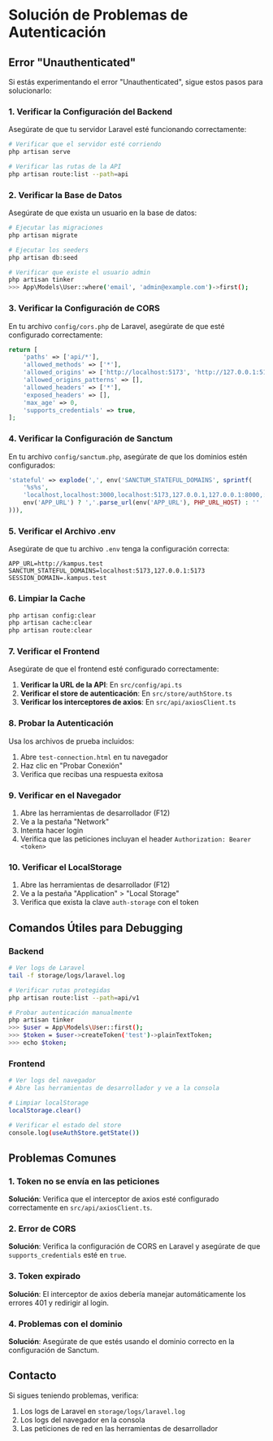 # Solución de Problemas de Autenticación

## Error "Unauthenticated"

Si estás experimentando el error "Unauthenticated", sigue estos pasos para solucionarlo:

### 1. Verificar la Configuración del Backend

Asegúrate de que tu servidor Laravel esté funcionando correctamente:

```bash
# Verificar que el servidor esté corriendo
php artisan serve

# Verificar las rutas de la API
php artisan route:list --path=api
```

### 2. Verificar la Base de Datos

Asegúrate de que exista un usuario en la base de datos:

```bash
# Ejecutar las migraciones
php artisan migrate

# Ejecutar los seeders
php artisan db:seed

# Verificar que existe el usuario admin
php artisan tinker
>>> App\Models\User::where('email', 'admin@example.com')->first();
```

### 3. Verificar la Configuración de CORS

En tu archivo `config/cors.php` de Laravel, asegúrate de que esté configurado correctamente:

```php
return [
    'paths' => ['api/*'],
    'allowed_methods' => ['*'],
    'allowed_origins' => ['http://localhost:5173', 'http://127.0.0.1:5173'],
    'allowed_origins_patterns' => [],
    'allowed_headers' => ['*'],
    'exposed_headers' => [],
    'max_age' => 0,
    'supports_credentials' => true,
];
```

### 4. Verificar la Configuración de Sanctum

En tu archivo `config/sanctum.php`, asegúrate de que los dominios estén configurados:

```php
'stateful' => explode(',', env('SANCTUM_STATEFUL_DOMAINS', sprintf(
    '%s%s',
    'localhost,localhost:3000,localhost:5173,127.0.0.1,127.0.0.1:8000,::1',
    env('APP_URL') ? ','.parse_url(env('APP_URL'), PHP_URL_HOST) : ''
))),
```

### 5. Verificar el Archivo .env

Asegúrate de que tu archivo `.env` tenga la configuración correcta:

```env
APP_URL=http://kampus.test
SANCTUM_STATEFUL_DOMAINS=localhost:5173,127.0.0.1:5173
SESSION_DOMAIN=.kampus.test
```

### 6. Limpiar la Cache

```bash
php artisan config:clear
php artisan cache:clear
php artisan route:clear
```

### 7. Verificar el Frontend

Asegúrate de que el frontend esté configurado correctamente:

1. **Verificar la URL de la API**: En `src/config/api.ts`
2. **Verificar el store de autenticación**: En `src/store/authStore.ts`
3. **Verificar los interceptores de axios**: En `src/api/axiosClient.ts`

### 8. Probar la Autenticación

Usa los archivos de prueba incluidos:

1. Abre `test-connection.html` en tu navegador
2. Haz clic en "Probar Conexión"
3. Verifica que recibas una respuesta exitosa

### 9. Verificar en el Navegador

1. Abre las herramientas de desarrollador (F12)
2. Ve a la pestaña "Network"
3. Intenta hacer login
4. Verifica que las peticiones incluyan el header `Authorization: Bearer <token>`

### 10. Verificar el LocalStorage

1. Abre las herramientas de desarrollador (F12)
2. Ve a la pestaña "Application" > "Local Storage"
3. Verifica que exista la clave `auth-storage` con el token

## Comandos Útiles para Debugging

### Backend

```bash
# Ver logs de Laravel
tail -f storage/logs/laravel.log

# Verificar rutas protegidas
php artisan route:list --path=api/v1

# Probar autenticación manualmente
php artisan tinker
>>> $user = App\Models\User::first();
>>> $token = $user->createToken('test')->plainTextToken;
>>> echo $token;
```

### Frontend

```bash
# Ver logs del navegador
# Abre las herramientas de desarrollador y ve a la consola

# Limpiar localStorage
localStorage.clear()

# Verificar el estado del store
console.log(useAuthStore.getState())
```

## Problemas Comunes

### 1. Token no se envía en las peticiones

**Solución**: Verifica que el interceptor de axios esté configurado correctamente en `src/api/axiosClient.ts`.

### 2. Error de CORS

**Solución**: Verifica la configuración de CORS en Laravel y asegúrate de que `supports_credentials` esté en `true`.

### 3. Token expirado

**Solución**: El interceptor de axios debería manejar automáticamente los errores 401 y redirigir al login.

### 4. Problemas con el dominio

**Solución**: Asegúrate de que estés usando el dominio correcto en la configuración de Sanctum.

## Contacto

Si sigues teniendo problemas, verifica:

1. Los logs de Laravel en `storage/logs/laravel.log`
2. Los logs del navegador en la consola
3. Las peticiones de red en las herramientas de desarrollador 